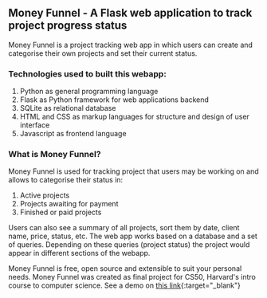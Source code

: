 ## Money Funnel - A Flask web application to track project progress status

Money Funnel is a project tracking web app in which users can create and categorise their own projects and set their current status. 

### Technologies used to built this webapp:
1. Python as general programming language
2. Flask as Python framework for web applications backend
3. SQLite as relational database
3. HTML and CSS as markup languages for structure and design of user interface
5. Javascript as frontend language

### What is Money Funnel?

Money Funnel is used for tracking project that users may be working on and allows to categorise their status in:
1. Active projects
2. Projects awaiting for payment
3. Finished or paid projects

Users can also see a summary of all projects, sort them by date, client name, price, status, etc.
The web app works based on a database and a set of queries. Depending on these queries (project status) the project would appear in different sections of the webapp.

Money Funnel is free, open source and extensible to suit your personal needs.
Money Funnel was created as final project for CS50, Harvard's intro course to computer science.
See a demo on [this link](https://youtu.be/wDEbUO4AhSo?){:target="_blank"} 
